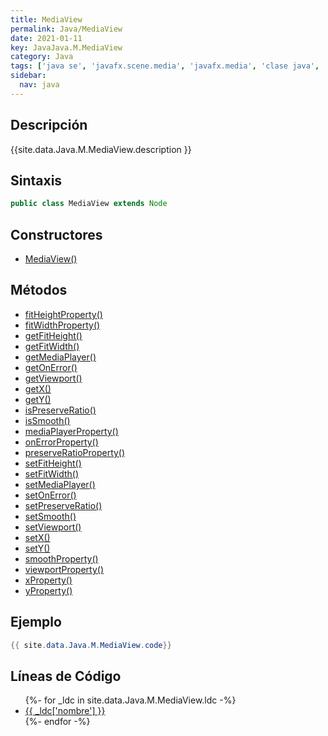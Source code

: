 ```yaml
---
title: MediaView
permalink: Java/MediaView
date: 2021-01-11
key: JavaJava.M.MediaView
category: Java
tags: ['java se', 'javafx.scene.media', 'javafx.media', 'clase java', 'JavaFX 2.0']
sidebar: 
  nav: java
---
```


## Descripción
{{site.data.Java.M.MediaView.description }}

## Sintaxis
~~~java
public class MediaView extends Node
~~~

## Constructores
* [MediaView()](/Java/MediaView/MediaView/)

## Métodos
* [fitHeightProperty()](/Java/MediaView/fitHeightProperty)
* [fitWidthProperty()](/Java/MediaView/fitWidthProperty)
* [getFitHeight()](/Java/MediaView/getFitHeight)
* [getFitWidth()](/Java/MediaView/getFitWidth)
* [getMediaPlayer()](/Java/MediaView/getMediaPlayer)
* [getOnError()](/Java/MediaView/getOnError)
* [getViewport()](/Java/MediaView/getViewport)
* [getX()](/Java/MediaView/getX)
* [getY()](/Java/MediaView/getY)
* [isPreserveRatio()](/Java/MediaView/isPreserveRatio)
* [isSmooth()](/Java/MediaView/isSmooth)
* [mediaPlayerProperty()](/Java/MediaView/mediaPlayerProperty)
* [onErrorProperty()](/Java/MediaView/onErrorProperty)
* [preserveRatioProperty()](/Java/MediaView/preserveRatioProperty)
* [setFitHeight()](/Java/MediaView/setFitHeight)
* [setFitWidth()](/Java/MediaView/setFitWidth)
* [setMediaPlayer()](/Java/MediaView/setMediaPlayer)
* [setOnError()](/Java/MediaView/setOnError)
* [setPreserveRatio()](/Java/MediaView/setPreserveRatio)
* [setSmooth()](/Java/MediaView/setSmooth)
* [setViewport()](/Java/MediaView/setViewport)
* [setX()](/Java/MediaView/setX)
* [setY()](/Java/MediaView/setY)
* [smoothProperty()](/Java/MediaView/smoothProperty)
* [viewportProperty()](/Java/MediaView/viewportProperty)
* [xProperty()](/Java/MediaView/xProperty)
* [yProperty()](/Java/MediaView/yProperty)

## Ejemplo
~~~java
{{ site.data.Java.M.MediaView.code}}
~~~

## Líneas de Código
<ul>
{%- for _ldc in site.data.Java.M.MediaView.ldc -%}
   <li>
       <a href="{{_ldc['url'] }}">{{ _ldc['nombre'] }}</a>
   </li>
{%- endfor -%}
</ul>
